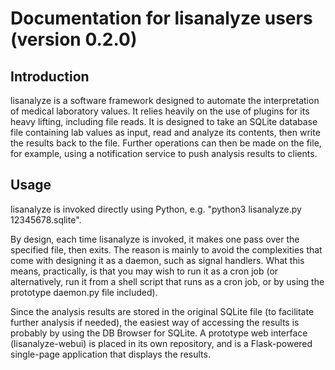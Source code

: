 # Documentation for lisanalyze users (version 0.2.0)

## Introduction

lisanalyze is a software framework designed to automate the interpretation of
medical laboratory values. It relies heavily on the use of plugins for its heavy
lifting, including file reads. It is designed to take an SQLite database file
containing lab values as input, read and analyze its contents, then write the
results back to the file. Further operations can then be made on the file, for
example, using a notification service to push analysis results to clients.

## Usage

lisanalyze is invoked directly using Python, e.g.
"python3 lisanalyze.py 12345678.sqlite".

By design, each time lisanalyze is invoked, it makes one pass over the specified
file, then exits. The reason is mainly to avoid the complexities that come with
designing it as a daemon, such as signal handlers. What this means, practically,
is that you may wish to run it as a cron job (or alternatively, run it from a
shell script that runs as a cron job, or by using the prototype daemon.py file
included).

Since the analysis results are stored in the original SQLite file (to facilitate
further analysis if needed), the easiest way of accessing the results is
probably by using the DB Browser for SQLite. A prototype web interface
(lisanalyze-webui) is placed in its own repository, and is a Flask-powered
single-page application that displays the results.